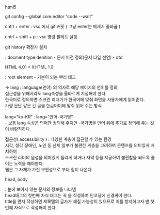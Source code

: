 html5



git config --global core.editor "code --wait" 

cntrl + enter : vsc 에서 git 커밋 ( 그냥 enter는 메세지 줄바꿈 )

cntrl + shift + p : vsc 명령 팔레트 실행

git history 확장자 설치




<!doctype html> : docment type denition - 문서 버전 정의(문서 타입 선언) - dtd

HTML 4.01 = XHTML 1.0

<html> : root element - 기본이 되는 뿌리 태그

-> lang : language(언어) 의 약자로 해당 페이지의 언어를 정의<br>
          접근성을 위해서라도 lang속성을 올바르게 지정해야 한다.<br>
          한국어로 정의하면 스크린 리더기가 한국어에 맞춰 화면을 사용자에게 읽어준다.<br>
          가령 문단 같은 긴 글을 한글어미에 맞춰 읽어 주는 방식
          <br>
          <br>
          lang="ko-KR" : lang="언어-국가명" <br>
          - 보통 lang 속성은 언어만 정의해 주지만 -국가명을 언어 뒤에 추가로 정의해 주는 것이 바람직하다.


접근성( accessibility ) : 다양한 계층이 접근할 수 있는 환경<br>
                          시각, 청각 장애인, 노인 등 신체 일부가 불편한 계층을 고려하여 콘텐츠를 의미있게 배치하여<br>
                          스크린 리더의 음성을 의미있게 들리게 하거나 자막 등을 제공하여 불편함을 되도록 줄이는 노력을 해야한다.<br>
                          웹은 그 자체가 가진 보편성으로 부터 힘이 나온다.


head, body

<head> : 눈에 보이지 않는 문서의 정보를 나타냄<br>
         head태그의 첫번째 자식 태그는 꼭 <meta charset="UTF-8"> 을 작성하여 인코딩에 신경써야 한다.<br>
         title을 먼저 작성하면 제목탭의 글자가 깨질 가능성이 있으므로 이를 방지하고자 맨 첫번째 자식으로 작성해야 한다.<br>
         <br>
         <br>
<title> : 해당 페이지의 제목을 지정할 수 있는데 단순히 제목을 붙이는 개념이 아닌 검색 엔진 최적화(seo)를 고려한 작업이다.<br>
       	  모든 페이지의 title은 각각 유일해야 한다.(중복X)<br>
          각각 다른 title의 단어가 검색시 더 상위에 나올 수 있다.<br>
          <br>
<meta> : 화면의 정보를 정의 / name, content 의 쌍으로 정의하는 게 대부분이나 charset같은 영역도 존재한다.
         <br>
         <br>
html은 보통 웹 화면은 헤더(네비게이션), 메인, 푸터의 3단 골격이나
       헤더, 내비게이션, 메인, 푸터의 4단 골격 구조를 주로 사용한다.<br>
       <br>
       <header>, <nav>, <main>, <footer> <br>
       <br>
       -> 헤더(네비게이션), 비주얼, 메인컨텐츠, 푸터 등의 4단 구조도 많음 ( 비주얼 영역은 관련 태그가 없으므로 <div> 태그로 사용한다. )
        <br>
        <aside> 태그는 메인컨텐츠의 내용과 별개 혹은 보조적인 내용이 들어가며 날씨, 트위터 보드 등의 정보들이 들어간다.
        <br>
        <article> 태그는 독립적으로 완결된 정보를 작성할 때 사용된다. ( 트위터, 페이스북 글, 블로그 글 등)

html, css 속성

attribute(html) vs property(css)
